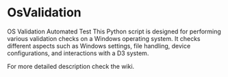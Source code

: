 # OsValidation

OS Validation Automated Test
This Python script is designed for performing various validation checks on a Windows operating system. It checks different aspects such as Windows settings, file handling, device configurations, and interactions with a D3 system.

For more detailed description check the wiki.

